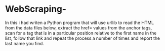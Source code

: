 # WebScraping-
In this i had writen a Python program that will use urllib to read the HTML from the data files below, extract the href= values from the anchor tags, scan for a tag that is in a particular position relative to the first name in the list, follow that link and repeat the process a number of times and report the last name you find.
